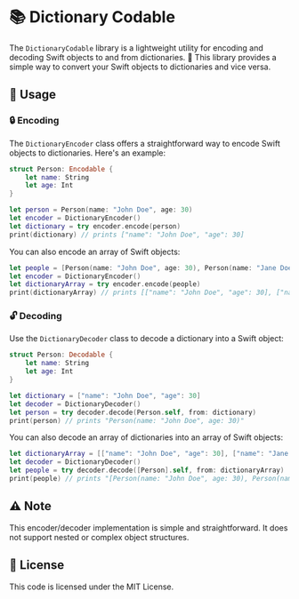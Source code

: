 # 📚 Dictionary Codable

The `DictionaryCodable` library is a lightweight utility for encoding and decoding Swift objects to and from dictionaries. 🔄 This library provides a simple way to convert your Swift objects to dictionaries and vice versa.

## 🚀 Usage

### 🔒 Encoding

The `DictionaryEncoder` class offers a straightforward way to encode Swift objects to dictionaries. Here's an example:

```swift
struct Person: Encodable {
    let name: String
    let age: Int
}

let person = Person(name: "John Doe", age: 30)
let encoder = DictionaryEncoder()
let dictionary = try encoder.encode(person)
print(dictionary) // prints ["name": "John Doe", "age": 30]
```

You can also encode an array of Swift objects:

```swift
let people = [Person(name: "John Doe", age: 30), Person(name: "Jane Doe", age: 25)]
let encoder = DictionaryEncoder()
let dictionaryArray = try encoder.encode(people)
print(dictionaryArray) // prints [["name": "John Doe", "age": 30], ["name": "Jane Doe", "age": 25]]
```

### 🔓 Decoding

Use the `DictionaryDecoder` class to decode a dictionary into a Swift object:

```swift
struct Person: Decodable {
    let name: String
    let age: Int
}

let dictionary = ["name": "John Doe", "age": 30]
let decoder = DictionaryDecoder()
let person = try decoder.decode(Person.self, from: dictionary)
print(person) // prints "Person(name: "John Doe", age: 30)"
```

You can also decode an array of dictionaries into an array of Swift objects:

```swift
let dictionaryArray = [["name": "John Doe", "age": 30], ["name": "Jane Doe", "age": 25]]
let decoder = DictionaryDecoder()
let people = try decoder.decode([Person].self, from: dictionaryArray)
print(people) // prints "[Person(name: "John Doe", age: 30), Person(name: "Jane Doe", age: 25)]"
```

## ⚠️ Note

This encoder/decoder implementation is simple and straightforward. It does not support nested or complex object structures.

## 📄 License

This code is licensed under the MIT License.
